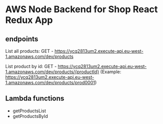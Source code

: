 # AWS Node Backend for Shop React Redux App

## endpoints

List all products:
  GET - https://ycq2813um2.execute-api.eu-west-1.amazonaws.com/dev/products

List product by id:
  GET - https://ycq2813um2.execute-api.eu-west-1.amazonaws.com/dev/products/{productId} (Example: https://ycq2813um2.execute-api.eu-west-1.amazonaws.com/dev/products/prod0001)

## Lambda functions

- getProductsList
- getProductsById
